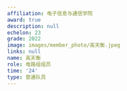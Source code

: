 ```yaml
---
affiliation: 电子信息与通信学院
award: true
description: null
echelon: 23
grade: 2022
image: images/member_photo/高天衡.jpeg
links: null
name: 高天衡
role: 电路组组员
time: '24'
type: 普通队员
---
```


